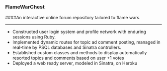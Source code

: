 ### FlameWarChest
####An interactive online forum repository tailored to flame wars.

____
- Constructed user login system and profile network with enduring sessions using Ruby.
- Implemented dynamic routes for topic ad comment posting, managed in real-time by PSQL databases and Sinatra controllers.
- Established custom classes and methods to display automatically resorted topics and comments based on user +1 votes
- Deployed a web ready server, modeled in Sinatra, on Heroku
